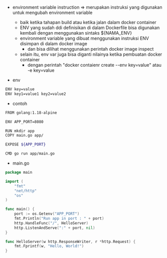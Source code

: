 - environment variable instruction => merupakan instruksi yang digunakan untuk mengubah environment variable
    - baik ketika tahapan build atau ketika jalan dalam docker container
    - ENV yang sudah ddi definisikan di dalam Dockerfile bisa digunakan kembali dengan menggunakan sintaks ${NAMA_ENV}
    - environment variable yang dibuat menggunakan instruksi ENV disimpan di dalam docker image 
        - dan bisa dilihat menggunakan perintah docker image inspect
    - selain itu, env var juga bisa diganti nilainya ketika pembuatan docker container
        - dengan perintah "docker contaienr create --env key=value" atau -e key=value

- env
```bash
ENV key=value
ENV key1=value1 key2=value2
```

- contoh
```bash
FROM golang:1.18-alpine

ENV APP_PORT=8080

RUN mkdir app
COPY main.go app/

EXPOSE ${APP_PORT}

CMD go run app/main.go
```

- main.go
```go
package main

import (
    "fmt"
    "net/http"
    "os"
)

func main() {
    port := os.Getenv("APP_PORT")
    fmt.Println("Run app in port : " + port)
    http.HandleFunc("/", HelloServer)
    http.ListenAndServe(":" + port, nil)
}

func HelloServer(w http.ResponseWriter, r *http.Request) {
    fmt.Fprintf(w, "Hello, World!")
}
```